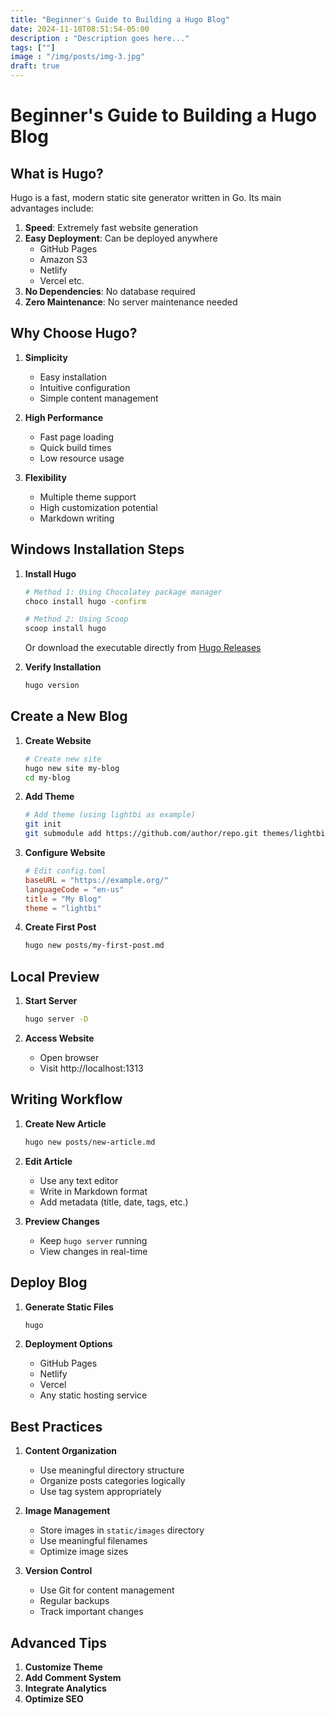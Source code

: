 ```yaml
---
title: "Beginner's Guide to Building a Hugo Blog"
date: 2024-11-10T08:51:54-05:00
description : "Description goes here..."
tags: [""]
image : "/img/posts/img-3.jpg"
draft: true
---
```


# Beginner's Guide to Building a Hugo Blog

## What is Hugo?

Hugo is a fast, modern static site generator written in Go. Its main advantages include:

1. **Speed**: Extremely fast website generation
2. **Easy Deployment**: Can be deployed anywhere
   - GitHub Pages
   - Amazon S3
   - Netlify
   - Vercel
   etc.
3. **No Dependencies**: No database required
4. **Zero Maintenance**: No server maintenance needed

## Why Choose Hugo?

1. **Simplicity**
   - Easy installation
   - Intuitive configuration
   - Simple content management

2. **High Performance**
   - Fast page loading
   - Quick build times
   - Low resource usage

3. **Flexibility**
   - Multiple theme support
   - High customization potential
   - Markdown writing

## Windows Installation Steps

1. **Install Hugo**
   ```bash
   # Method 1: Using Chocolatey package manager
   choco install hugo -confirm

   # Method 2: Using Scoop
   scoop install hugo
   ```
   
   Or download the executable directly from [Hugo Releases](https://github.com/gohugoio/hugo/releases)

2. **Verify Installation**
   ```bash
   hugo version
   ```

## Create a New Blog

1. **Create Website**
   ```bash
   # Create new site
   hugo new site my-blog
   cd my-blog
   ```

2. **Add Theme**
   ```bash
   # Add theme (using lightbi as example)
   git init
   git submodule add https://github.com/author/repo.git themes/lightbi
   ```

3. **Configure Website**
   ```toml
   # Edit config.toml
   baseURL = "https://example.org/"
   languageCode = "en-us"
   title = "My Blog"
   theme = "lightbi"
   ```

4. **Create First Post**
   ```bash
   hugo new posts/my-first-post.md
   ```

## Local Preview

1. **Start Server**
   ```bash
   hugo server -D
   ```

2. **Access Website**
   - Open browser
   - Visit http://localhost:1313

## Writing Workflow

1. **Create New Article**
   ```bash
   hugo new posts/new-article.md
   ```

2. **Edit Article**
   - Use any text editor
   - Write in Markdown format
   - Add metadata (title, date, tags, etc.)

3. **Preview Changes**
   - Keep `hugo server` running
   - View changes in real-time

## Deploy Blog

1. **Generate Static Files**
   ```bash
   hugo
   ```

2. **Deployment Options**
   - GitHub Pages
   - Netlify
   - Vercel
   - Any static hosting service

## Best Practices

1. **Content Organization**
   - Use meaningful directory structure
   - Organize posts categories logically
   - Use tag system appropriately

2. **Image Management**
   - Store images in `static/images` directory
   - Use meaningful filenames
   - Optimize image sizes

3. **Version Control**
   - Use Git for content management
   - Regular backups
   - Track important changes

## Advanced Tips

1. **Customize Theme**
2. **Add Comment System**
3. **Integrate Analytics**
4. **Optimize SEO**

